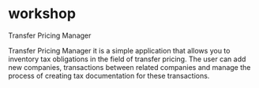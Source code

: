 # workshop
Transfer Pricing Manager

Transfer Pricing Manager it is a simple application that allows you to inventory tax obligations in the field of transfer pricing. 
The user can add new companies, transactions between related companies and manage the process of creating tax documentation for these transactions.
